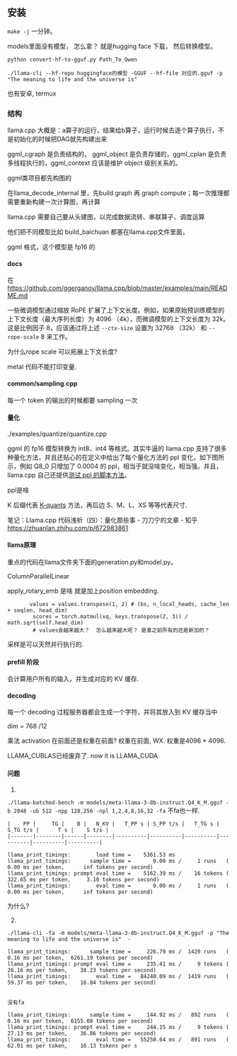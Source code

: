 

## 安装

`make -j` 一分钟。 

models里面没有模型， 怎么拿？  就是hugging face 下载， 然后转换模型。 

```
python convert-hf-to-gguf.py Path_To_Qwen

./llama-cli --hf-repo huggingface的模型 -GGUF --hf-file 对应的.gguf -p "The meaning to life and the universe is"
```





也有安卓, termux

### 结构

 llama.cpp 大概是：a算子的运行，结果给b算子，运行时候去逐个算子执行，不是初始化的时候把DAG就先构建出来

ggml_cgraph 是负责结构的， ggml_object 是负责存储的，ggml_cplan 是负责多线程执行的，ggml_context 应该是维护 object 级别关系的。

ggml类项目都先构图的 

在llama_decode_internal 里，先build graph 再 graph compute；每一次推理都需要重新构建一次计算图，再计算



llama.cpp 需要自己要从头建图，以完成数据流转、串联算子、调度运算

他们把不同模型比如 build_baichuan 都塞在llama.cpp文件里面， 

ggml 格式，这个模型是 fp16 的





#### docs

在 https://github.com/ggerganov/llama.cpp/blob/master/examples/main/README.md



一些微调模型通过缩放 RoPE 扩展了上下文长度。例如，如果原始预训练模型的上下文长度（最大序列长度）为 4096 （4k），而微调模型的上下文长度为 32k。这是比例因子 8，应该通过将上述 `--ctx-size` 设置为 32768 （32k） 和 `--rope-scale` 8 来工作。

为什么rope scale 可以拓展上下文长度? 



metal 代码不能打印变量. 

#### common/sampling.cpp

每一个 token 的输出的时候都要 sampling 一次



#### 量化

./examples/quantize/quantize.cpp

ggml 的 fp16 模型转换为 int8、int4 等格式。其实牛逼的 llama.cpp 支持了很多种量化方法，并且还贴心的在定义中给出了每个量化方法的 ppl 变化，如下图所示，例如 Q8_0 只增加了 0.0004 的 ppl，相当于就没啥变化，相当强。并且，llama.cpp 自己还提供[测试 ppl 的脚本方法](https://link.zhihu.com/?target=https%3A//github.com/ggerganov/llama.cpp%3Ftab%3Dreadme-ov-file%23perplexity-measuring-model-quality)。

ppl是啥

K 后缀代表 [K-quants](https://link.zhihu.com/?target=https%3A//github.com/ggerganov/llama.cpp/pull/1684) 方法，再后边 S、M、L、XS 等等代表尺寸.

笔记：Llama.cpp 代码浅析（四）：量化那些事 - 刀刀宁的文章 - 知乎
https://zhuanlan.zhihu.com/p/672983861



#### llama原理

重点的代码在llama文件夹下面的generation.py和model.py。

ColumnParallelLinear

apply_rotary_emb 是啥 就是加上position embedding.

```
       values = values.transpose(1, 2) # (bs, n_local_heads, cache_len + seqlen, head_dim)
        scores = torch.matmul(xq, keys.transpose(2, 3)) / math.sqrt(self.head_dim)
        # values会越来越大？  怎么越来越大呢？ 是拿之前所有的还是新加的？ 
```

采样是可以天然并行执行的.

#### prefill 阶段

会计算用户所有的输入，并生成对应的 KV 缓存.



####  decoding 

每一个 decoding 过程服务器都会生成一个字符，并将其放入到 KV 缓存当中



dim = 768 /12 

乘法 activation 在前面还是权重在前面? 权重在前面, WX.  权重是4096 * 4096.







 LLAMA_CUBLAS已经废弃了. now it is  LLAMA_CUDA

#### 问题

1. 

`./llama-batched-bench -m models/meta-llama-3-8b-instruct.Q4_K_M.gguf -b 2048 -ub 512 -npp 128,256 -npl 1,2,4,8,16,32 -fa` 不fa也一样. 

```
|    PP |     TG |    B |   N_KV |   T_PP s | S_PP t/s |   T_TG s | S_TG t/s |      T s |    S t/s |
|-------|--------|------|--------|----------|----------|----------|----------|----------|----------|

llama_print_timings:        load time =    5361.53 ms
llama_print_timings:      sample time =       0.00 ms /     1 runs   (    0.00 ms per token,      inf tokens per second)
llama_print_timings: prompt eval time =    5162.39 ms /    16 tokens (  322.65 ms per token,     3.10 tokens per second)
llama_print_timings:        eval time =       0.00 ms /     1 runs   (    0.00 ms per token,      inf tokens per second)
```

为什么? 

2. 

```
./llama-cli -fa -m models/meta-llama-3-8b-instruct.Q4_K_M.gguf -p "The meaning to life and the universe is"  ·    

llama_print_timings:      sample time =     226.79 ms /  1420 runs   (    0.16 ms per token,  6261.19 tokens per second)
llama_print_timings: prompt eval time =     235.41 ms /     9 tokens (   26.16 ms per token,    38.23 tokens per second)
llama_print_timings:        eval time =   84240.09 ms /  1419 runs   (   59.37 ms per token,    16.84 tokens per second)


没有fa

llama_print_timings:      sample time =     144.92 ms /   892 runs   (    0.16 ms per token,  6155.08 tokens per second)
llama_print_timings: prompt eval time =     244.15 ms /     9 tokens (   27.13 ms per token,    36.86 tokens per second)
llama_print_timings:        eval time =   55250.64 ms /   891 runs   (   62.01 ms per token,    16.13 tokens per s

```



